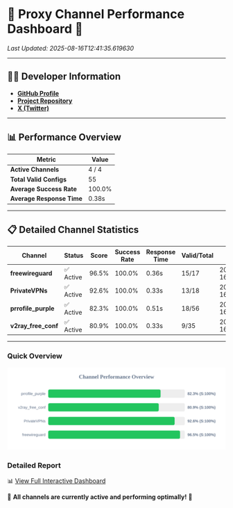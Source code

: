# 🌟 Proxy Channel Performance Dashboard 🌟

_Last Updated: 2025-08-16T12:41:35.619630_

---

## 👩‍💻 Developer Information

- **[GitHub Profile](https://github.com/4n0nymou3)**  
- **[Project Repository](https://github.com/4n0nymou3/multi-proxy-config-fetcher)**  
- **[X (Twitter)](https://x.com/4n0nymou3)**  

---

## 📊 Performance Overview

| Metric                | Value       |
|-----------------------|-------------|
| **Active Channels**   | 4 / 4       |
| **Total Valid Configs** | 55          |
| **Average Success Rate** | 100.0%      |
| **Average Response Time** | 0.38s       |

---

## 📋 Detailed Channel Statistics

| Channel          | Status     | Score  | Success Rate | Response Time | Valid/Total | Last Success               |
|------------------|------------|--------|--------------|---------------|-------------|----------------------------|
| **freewireguard**  | ✅ Active  | 96.5%  | 100.0% | 0.36s         | 15/17       | 2025-08-16T12:41:35.617793 |
| **PrivateVPNs**  | ✅ Active  | 92.6%  | 100.0% | 0.33s         | 13/18       | 2025-08-16T12:41:35.227547 |
| **prrofile_purple**  | ✅ Active  | 82.3%  | 100.0% | 0.51s         | 18/56       | 2025-08-16T12:41:34.482308 |
| **v2ray_free_conf**  | ✅ Active  | 80.9%  | 100.0% | 0.33s         | 9/35       | 2025-08-16T12:41:34.863810 |

---

### Quick Overview
<div align="center">
  <a href="https://raw.githubusercontent.com/nullluser/NullRepo/refs/heads/main/assets/channel_stats_chart.svg">
    <img src="https://raw.githubusercontent.com/nullluser/NullRepo/refs/heads/main/assets/channel_stats_chart.svg" alt="Source Performance Statistics" width="800">
  </a>
</div>

### Detailed Report
📊 [View Full Interactive Dashboard](https://htmlpreview.github.io/?https://github.com/nullluser/NullRepo/blob/main/assets/performance_report.html)

🎉 **All channels are currently active and performing optimally!** 🎉

